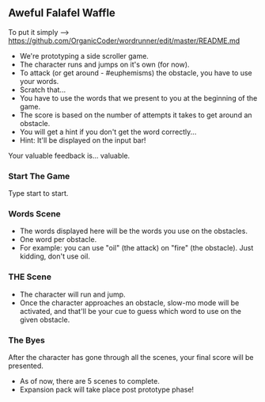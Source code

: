 ## Aweful Falafel Waffle 

To put it simply --> https://github.com/OrganicCoder/wordrunner/edit/master/README.md 

- We're prototyping a side scroller game. 
- The character runs and jumps on it's own (for now).
- To attack (or get around - #euphemisms) the obstacle, you have to use your words.
- Scratch that...
- You have to use the words that we present to you at the beginning of the game.
- The score is based on the number of attempts it takes to get around an obstacle.
- You will get a hint if you don't get the word correctly... 
- Hint: It'll be displayed on the input bar!

Your valuable feedback is... valuable. 

### Start The Game

Type start to start.


### Words Scene

- The words displayed here will be the words you use on the obstacles. 
- One word per obstacle. 
- For example: you can use "oil" (the attack) on "fire" (the obstacle). Just kidding, don't use oil. 

### THE Scene

- The character will run and jump.
- Once the character approaches an obstacle, slow-mo mode will be activated, and that'll be your cue to guess which word to use on the given obstacle. 

### The Byes

After the character has gone through all the scenes, your final score will be presented.
- As of now, there are 5 scenes to complete.
- Expansion pack will take place post prototype phase!

